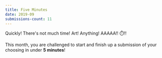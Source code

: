 ```yaml
---
title: Five Minutes
date: 2019-09
submissions-count: 11
---
```

Quickly! There's not much time! Art! Anything! AAAAA!! ⏱️‼️

This month, you are challenged to start and finish up a submission of your choosing in under **5 minutes**!
